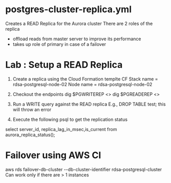 postgres-cluster-replica.yml
============================
Creates a READ Replica for the Aurora cluster
There are 2 roles of the replica
- offload reads from master server to improve its performance
- takes up role of primary in case of a failover

Lab : Setup a READ Replica
==========================
1. Create a replica using the Cloud Formation templte
CF Stack name = rdsa-postgresql-node-02
Node name =  rdsa-postgresql-node-02

2. Checkout the endpoints
dig $PGWRITEREP   <<This will point to node-01>>
dig $PGREADEREP   <<This will pount to node-02>>

3. Run a WRITE query against the READ replica
E.g., DROP TABLE test;  this will throw an error

4. Execute the following psql to get the replication status

select server_id, replica_lag_in_msec,is_current  from aurora_replica_status();







Failover using AWS CI
=====================
aws rds failover-db-cluster --db-cluster-identifier rdsa-postgresql-cluster 
Can work only if there are > 1 instances